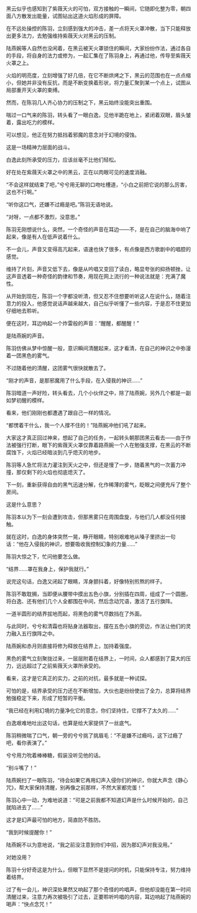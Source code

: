黑云似乎也感知到了紫薇天火的可怕，双方接触的一瞬间，它随即化整为零，朝四面八方散发出能量，试图钻出这道火焰形成的屏障。

在不远处操控的陈羽，立刻感到强大的冲击，差一点将天火罩冲散，当下只能释放出更多法力，去勉强维持紫薇天火对黑云的压制。

陆燕婉等人自然也没闲着，在黑云被天火罩锁住的瞬间，大家纷纷作法，通过各自的手段，将自身的法力或修为，一起汇集在了陈羽身上，再通过他，传导至紫薇天火罩之上。

火焰的明亮度，立刻增强了好几倍，在它不断烘烤之下，黑云的范围也在一点点缩小，但她并非没有反抗，而是不断变换着形状，将力量汇聚到某一个点上，试图从局部重开天火罩的束缚。

然而，在陈羽几人齐心协力的压制之下，黑云始终没能突出重围。

喘过一口气来的陈羽，转头看了一眼白逸，见他半跪在地上，紧闭着双眼，眉头皱着，露出吃力的模样。

可以想见，他正在努力抵挡着邪魔的意念对于幻境的侵蚀。

这是一场精神力层面的战斗。

白逸此刻所承受的压力，应该丝毫不比他们轻松。

好在处在紫薇天火罩之中的黑云，正在以肉眼可见的速度消融。

“不会这样就结束了吧，”兮兮用无聊的口吻吐槽道，“小白之前把它说的那么厉害，这也不行啊。”

“听你这口气，还嫌不过瘾是吧。”陈羽无语地说。

“对呀，一点都不激烈，没意思。”

陈羽无刚想说什么，突然，一个奇怪的声音在耳边——不，是在自己的脑海中响了起来，像是有人在低声说着什么。

不一会儿，声音又变得高亢起来，语速也快了很多，有点像是西方歌剧中的唱腔的感觉。

维持了片刻，声音又低下去，像是从吟唱又变回了读白，略显夸张的抑扬顿挫，让这声音透着一种奇怪的韵律和节奏，用现在网上流行的一种说法就是：充满了魔性。

从开始到现在，陈羽一个字都没听清，但又忍不住想要听听这人在说什么，随着注意力的投入，他感觉说话声越来越大，自己似乎听懂了一些内容，于是忍不住更加仔细地去聆听。

便在这时，耳边响起一个炸雷般的声音：“醒醒，都醒醒！”

是陆燕婉的声音。

陈羽仿佛从梦中惊醒一般，意识瞬间清醒起来，这才看清，在自己的神识之中弥漫着一团黑色的雾气。

不过随着他的清醒，这团雾气很快就散去了。

“刚才的声音，是那邪魔用了什么手段，在入侵我的神识……”

陈羽暗道一声好险，转头看去，几个小伙伴之中，除了陆燕婉，另外几个都是一副如梦初醒的模样。

看来，他们刚刚也都遭遇了跟自己一样的情况。

“都愣着干什么，我一个人撑不住的！”陆燕婉冲他们吼了起来。

大家这才真正回过神来，想起了自己的任务，一起转头朝那团黑云看去——由于作法被强行打断，眼下的紫薇天火罩仅靠着路燕婉一个人在勉强支撑，在黑云的不断腐蚀下，火焰已经暗淡到几乎熄灭的地步。

陈羽等人急忙将法力灌注到天火之中，但还是慢了一步，随着黑气的一次蓄力冲撞，那仅剩下的火焰也彻底熄灭了。

下一刻，重新获得自由的黑气迅速分解，化作稀薄的雾气，眨眼之间便充斥了整个房间。

这是什么意思？

陈羽本以为下一刻会遭到攻击，但那黑雾只在周围盘旋，与他们几人都没任何接触。

就在这时，白逸的身体突然一晃，睁开眼睛，特别艰难地从嗓子里挤出一句话：“他在入侵我的神识，想要吸收我控制幻象的力量……”

陈羽大惊之下，忙问他要怎么做。

“结界……罩在我身上，保护我就行。”

说完这句话，白逸又闭起了眼睛，浑身颤抖着，好像特别煎熬的样子。

陈羽不敢耽搁，当即便从腰带中摸出五色小旗，分别插在四周，组成了一个圆圈，将白逸、还有他们几个人全都围在中间，然后念动咒语，激活了五行旗阵。

一道半圆形的结界拔地而起，将黑色的雾气尽数挡在了外面。

与此同时，兮兮和清霜也将贴身法器取出，摆在五色小旗的旁边，作法让他们的灵力融入五行旗阵之中。

陆燕婉和赤月则直接将修为释放在结界上，加持着强度。

黑色的雾气立刻聚拢过来，一层层附着在结界上，一时间，众人都感到了莫大的压力，远远超过了之前紫薇天火罩所承受的。

看来，这才是它真正的实力，之前的对抗，最多就是一种试探。

可怕的是，结界承受的压力还在不断增加，大伙也是纷纷使出了全力，总算将结界勉强稳定下来，形成了短暂的平衡。

“我已经在利用幻境的力量净化它的意念，你们坚持住，它撑不了太久的……”

白逸艰难地吐出这句话，也算是给大家提供了一丝底气。

陈羽稍微喘了口气，朝一旁的兮兮挑了挑眉毛：“不是嫌不过瘾吗，这下过瘾了吧，看你表演了。”

兮兮用力吮着棒棒糖，假装没听见他的话。

“别斗嘴了！”

陆燕婉扫了一眼陈羽，“待会如果它再用幻声入侵你们的神识，你就大声念《静心咒》，帮大家保持清醒，别再像之前那样，不然大家都完蛋！”

陈羽心中一动，为难地说道：“可是之前我都不知道幻声是什么时候开始的，自己就陷进去了……”

这才是幻声最可怕的地方，简直防不胜防。

“我到时候提醒你！”

陆燕婉不以为意地说，“我之前没注意到你们中招，因为那幻声对我没用。”

对她没用？

陈羽十分好奇这是为什么，但眼下显然不是提问的时机，只能保持专注，努力维持着结界。

过了有一会儿，神识深处果然又响起了那个奇怪的吟唱声，但他却没能在第一时间清醒过来，注意力再次被吸引了过去，正要聆听吟唱的内容，耳边响起了陆燕婉的喝声：“快点念咒！”
